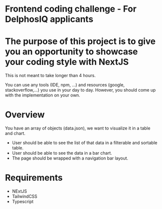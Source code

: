 # Frontend coding challenge - For DelphosIQ applicants

# The purpose of this project is to give you an opportunity to showcase your coding style with NextJS

This is not meant to take longer than 4 hours.

You can use any tools (IDE, npm, ...) and resources (google, stackoverflow,...) you use in your day to day.
However, you should come up with the implementation on your own.

# Overview

You have an array of objects (data.json), we want to visualize it in a table and chart.

- User should be able to see the list of that data in a filterable and sortable table.
- User should be able to see the data in a bar chart.
- The page should be wrapped with a navigation bar layout.

# Requirements

- NExtJS
- TailwindCSS
- Typescript
